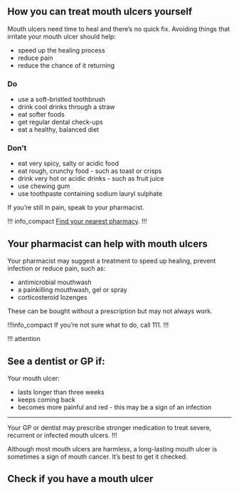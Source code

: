 ## How you can treat mouth ulcers yourself

Mouth ulcers need time to heal and there’s no quick fix. Avoiding things that irritate your mouth ulcer should help:

- speed up the healing process 
- reduce pain
- reduce the chance of it returning

<article class="panel panel--binary">
  <div class="panel__column">
    <div class="panel__content">
      <h3>Do</h3>
      <ul class="list--check">
        <li>use a soft-bristled toothbrush</li>
        <li>drink cool drinks through a straw</li>
        <li>eat softer foods</li>
        <li>get regular dental check-ups</li>
        <li>eat a healthy, balanced diet</li>
      </ul>
    </div>
  </div>
  <div class="panel__column">
    <div class="panel__content">
      <h3>Don’t</h3>
      <ul class="list--cross">
        <li>eat very spicy, salty or acidic food</li>
        <li>eat rough, crunchy food - such as toast or crisps</li>
        <li>drink very hot or acidic drinks - such as fruit juice</li>
        <li>use chewing gum</li>
        <li>use toothpaste containing sodium lauryl sulphate</li>
      </ul>
    </div>
  </div>
</article>

If you’re still in pain, speak to your pharmacist.

!!! info_compact
[Find your nearest pharmacy](https://beta.nhs.uk/finders/find-help). 
!!!

## Your pharmacist can help with mouth ulcers

Your pharmacist may suggest a treatment to speed up healing, prevent infection or reduce pain, such as:

- antimicrobial mouthwash 
- a painkilling mouthwash, gel or spray
- corticosteroid lozenges

These can be bought without a prescription but may not always work.

!!!info_compact
If you’re not sure what to do, call 111.
!!!

!!! attention
  ## See a dentist or GP if:
  Your mouth ulcer:

  - lasts longer than three weeks
  - keeps coming back
  - becomes more painful and red - this may be a sign of an infection
  
  ***
  Your GP or dentist may prescribe stronger medication to treat severe, recurrent or infected mouth ulcers.
!!!

Although most mouth ulcers are harmless, a long-lasting mouth ulcer is sometimes a sign of mouth cancer. It’s best to get it checked.

## Check if you have a mouth ulcer